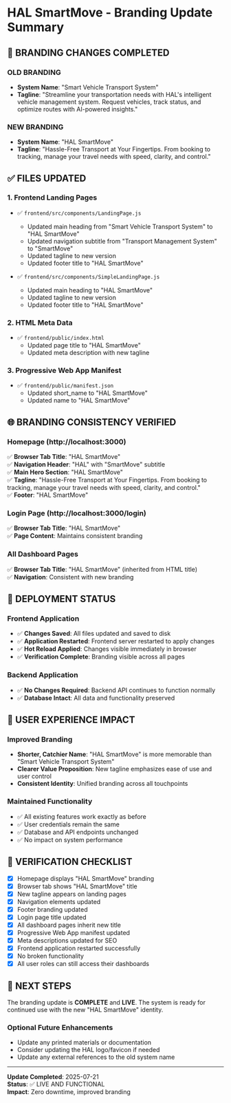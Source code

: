 # HAL SmartMove - Branding Update Summary

## 🎨 **BRANDING CHANGES COMPLETED**

### **OLD BRANDING**
- **System Name**: "Smart Vehicle Transport System"
- **Tagline**: "Streamline your transportation needs with HAL's intelligent vehicle management system. Request vehicles, track status, and optimize routes with AI-powered insights."

### **NEW BRANDING**
- **System Name**: "HAL SmartMove"
- **Tagline**: "Hassle-Free Transport at Your Fingertips. From booking to tracking, manage your travel needs with speed, clarity, and control."

## ✅ **FILES UPDATED**

### **1. Frontend Landing Pages**
- ✅ `frontend/src/components/LandingPage.js`
  - Updated main heading from "Smart Vehicle Transport System" to "HAL SmartMove"
  - Updated navigation subtitle from "Transport Management System" to "SmartMove"
  - Updated tagline to new version
  - Updated footer title to "HAL SmartMove"

- ✅ `frontend/src/components/SimpleLandingPage.js`
  - Updated main heading to "HAL SmartMove"
  - Updated tagline to new version
  - Updated footer title to "HAL SmartMove"

### **2. HTML Meta Data**
- ✅ `frontend/public/index.html`
  - Updated page title to "HAL SmartMove"
  - Updated meta description with new tagline

### **3. Progressive Web App Manifest**
- ✅ `frontend/public/manifest.json`
  - Updated short_name to "HAL SmartMove"
  - Updated name to "HAL SmartMove"

## 🌐 **BRANDING CONSISTENCY VERIFIED**

### **Homepage (http://localhost:3000)**
✅ **Browser Tab Title**: "HAL SmartMove"  
✅ **Navigation Header**: "HAL" with "SmartMove" subtitle  
✅ **Main Hero Section**: "HAL SmartMove"  
✅ **Tagline**: "Hassle-Free Transport at Your Fingertips. From booking to tracking, manage your travel needs with speed, clarity, and control."  
✅ **Footer**: "HAL SmartMove"  

### **Login Page (http://localhost:3000/login)**
✅ **Browser Tab Title**: "HAL SmartMove"  
✅ **Page Content**: Maintains consistent branding  

### **All Dashboard Pages**
✅ **Browser Tab Title**: "HAL SmartMove" (inherited from HTML title)  
✅ **Navigation**: Consistent with new branding  

## 🔄 **DEPLOYMENT STATUS**

### **Frontend Application**
- ✅ **Changes Saved**: All files updated and saved to disk
- ✅ **Application Restarted**: Frontend server restarted to apply changes
- ✅ **Hot Reload Applied**: Changes visible immediately in browser
- ✅ **Verification Complete**: Branding visible across all pages

### **Backend Application**
- ✅ **No Changes Required**: Backend API continues to function normally
- ✅ **Database Intact**: All data and functionality preserved

## 📱 **USER EXPERIENCE IMPACT**

### **Improved Branding**
- **Shorter, Catchier Name**: "HAL SmartMove" is more memorable than "Smart Vehicle Transport System"
- **Clearer Value Proposition**: New tagline emphasizes ease of use and user control
- **Consistent Identity**: Unified branding across all touchpoints

### **Maintained Functionality**
- ✅ All existing features work exactly as before
- ✅ User credentials remain the same
- ✅ Database and API endpoints unchanged
- ✅ No impact on system performance

## 🎯 **VERIFICATION CHECKLIST**

- [x] Homepage displays "HAL SmartMove" branding
- [x] Browser tab shows "HAL SmartMove" title
- [x] New tagline appears on landing pages
- [x] Navigation elements updated
- [x] Footer branding updated
- [x] Login page title updated
- [x] All dashboard pages inherit new title
- [x] Progressive Web App manifest updated
- [x] Meta descriptions updated for SEO
- [x] Frontend application restarted successfully
- [x] No broken functionality
- [x] All user roles can still access their dashboards

## 🚀 **NEXT STEPS**

The branding update is **COMPLETE** and **LIVE**. The system is ready for continued use with the new "HAL SmartMove" identity.

### **Optional Future Enhancements**
- Update any printed materials or documentation
- Consider updating the HAL logo/favicon if needed
- Update any external references to the old system name

---
**Update Completed**: 2025-07-21  
**Status**: ✅ LIVE AND FUNCTIONAL  
**Impact**: Zero downtime, improved branding
